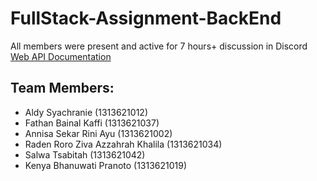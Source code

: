# FullStack-Assignment-BackEnd
All members were present and active for 7 hours+ discussion in Discord <br>
[Web API Documentation](https://documenter.getpostman.com/view/24216905/2s8YsozF9g)
## Team Members:

-   Aldy Syachranie (1313621012)
-   Fathan Bainal Kaffi (1313621037)
-   Annisa Sekar Rini Ayu (1313621002)
-   Raden Roro Ziva Azzahrah Khalila (1313621034)
-   Salwa Tsabitah (1313621042)
-   Kenya Bhanuwati Pranoto (1313621019)
